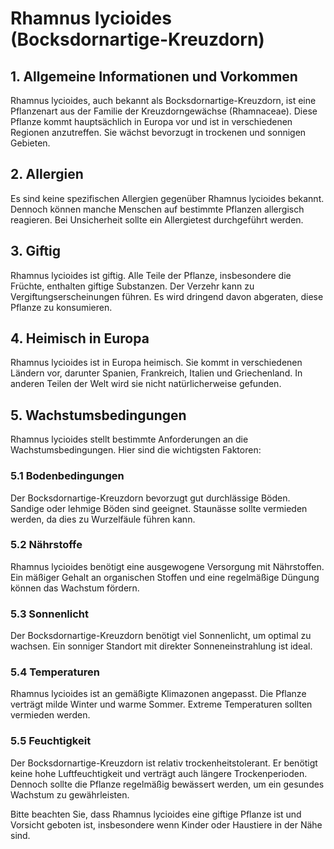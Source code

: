 # Rhamnus lycioides (Bocksdornartige-Kreuzdorn)

## 1. Allgemeine Informationen und Vorkommen
Rhamnus lycioides, auch bekannt als Bocksdornartige-Kreuzdorn, ist eine Pflanzenart aus der Familie der Kreuzdorngewächse (Rhamnaceae). Diese Pflanze kommt hauptsächlich in Europa vor und ist in verschiedenen Regionen anzutreffen. Sie wächst bevorzugt in trockenen und sonnigen Gebieten.

## 2. Allergien
Es sind keine spezifischen Allergien gegenüber Rhamnus lycioides bekannt. Dennoch können manche Menschen auf bestimmte Pflanzen allergisch reagieren. Bei Unsicherheit sollte ein Allergietest durchgeführt werden.

## 3. Giftig
Rhamnus lycioides ist giftig. Alle Teile der Pflanze, insbesondere die Früchte, enthalten giftige Substanzen. Der Verzehr kann zu Vergiftungserscheinungen führen. Es wird dringend davon abgeraten, diese Pflanze zu konsumieren.

## 4. Heimisch in Europa
Rhamnus lycioides ist in Europa heimisch. Sie kommt in verschiedenen Ländern vor, darunter Spanien, Frankreich, Italien und Griechenland. In anderen Teilen der Welt wird sie nicht natürlicherweise gefunden.

## 5. Wachstumsbedingungen
Rhamnus lycioides stellt bestimmte Anforderungen an die Wachstumsbedingungen. Hier sind die wichtigsten Faktoren:

### 5.1 Bodenbedingungen
Der Bocksdornartige-Kreuzdorn bevorzugt gut durchlässige Böden. Sandige oder lehmige Böden sind geeignet. Staunässe sollte vermieden werden, da dies zu Wurzelfäule führen kann.

### 5.2 Nährstoffe
Rhamnus lycioides benötigt eine ausgewogene Versorgung mit Nährstoffen. Ein mäßiger Gehalt an organischen Stoffen und eine regelmäßige Düngung können das Wachstum fördern.

### 5.3 Sonnenlicht
Der Bocksdornartige-Kreuzdorn benötigt viel Sonnenlicht, um optimal zu wachsen. Ein sonniger Standort mit direkter Sonneneinstrahlung ist ideal.

### 5.4 Temperaturen
Rhamnus lycioides ist an gemäßigte Klimazonen angepasst. Die Pflanze verträgt milde Winter und warme Sommer. Extreme Temperaturen sollten vermieden werden.

### 5.5 Feuchtigkeit
Der Bocksdornartige-Kreuzdorn ist relativ trockenheitstolerant. Er benötigt keine hohe Luftfeuchtigkeit und verträgt auch längere Trockenperioden. Dennoch sollte die Pflanze regelmäßig bewässert werden, um ein gesundes Wachstum zu gewährleisten.

Bitte beachten Sie, dass Rhamnus lycioides eine giftige Pflanze ist und Vorsicht geboten ist, insbesondere wenn Kinder oder Haustiere in der Nähe sind.
